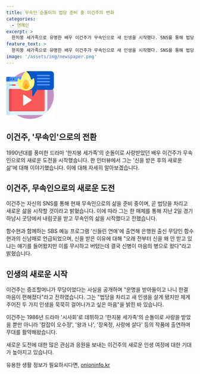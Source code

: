```yaml
---
title: 무속인 순돌이의 법당 준비 중 이건주의 변화
categories:
  - 연예인
excerpt: >
  한지붕 세가족으로 유명한 배우 이건주가 무속인으로 새 인생을 시작했다. SNS를 통해 법당 준비를 마치고 새로운 길을 가려한다고 밝히며, 내림굿을 받고 무속인으로 삶을 시작했다고 전했다. 이건주는 우울증으로 고통받다가 신병을 받았다고 밝히며, 운명을 받아들이고 나니 마음이 편해졌다고 전하며 두 가지 인생을 걸어나가고 싶다고 했다. 한지붕 세가족을 비롯해 다수의 작품에 출연한 그는 새로운 모습으로 관심을 모으고 있다.
feature_text: >
  한지붕 세가족으로 유명한 배우 이건주가 무속인으로 새 인생을 시작했다. SNS를 통해 법당 준비를 마치고 새로운 길을 가려한다고 밝히며, 내림굿을 받고 무속인으로 삶을 시작했다고 전했다. 이건주는 우울증으로 고통받다가 신병을 받았다고 밝히며, 운명을 받아들이고 나니 마음이 편해졌다고 전하며 두 가지 인생을 걸어나가고 싶다고 했다. 한지붕 세가족을 비롯해 다수의 작품에 출연한 그는 새로운 모습으로 관심을 모으고 있다.
image: '/assets/img/newspaper.png'
---
```


<p><img src="/assets/img/news.png" alt="rentncar 속보" /></p>

<h2>이건주, '무속인'으로의 전환</h2>

<p data-ke-size="size16">1990년대를 풍미한 드라마 '한지붕 세가족'의 순돌이로 사랑받았던 배우 이건주가 무속인으로의 새로운 도전을 시작했습니다. 한 인터뷰에서 그는 '신을 받은 후의 새로운 삶'에 대해 이야기했습니다. 이에 대해 자세히 알아보겠습니다.</p>

<h2>이건주, 무속인으로의 새로운 도전</h2>

<p>이건주는 자신의 SNS를 통해 현재 무속인으로의 삶을 준비 중이며, 곧 법당을 차리고 새로운 삶을 시작할 것이라고 밝혔습니다. 이에 따라 그는 한 매체를 통해 지난 2일 경기 하남시 굿당에서 내림굿을 받고 무속인의 삶을 시작했다고 전했습니다.</p>

<p>함수현과 함께하는 SBS 예능 프로그램 '신들린 연애'에 출연해 은행원 출신 무당인 함수현과의 신남매로 언급되었으며, 신을 받은 이유에 대해 "오래 전부터 신을 왜 안 받고 있냐는 얘기를 들어왔지만 이를 무시하고 버텼는데 결국 신병이 마음의 병으로 왔다"라고 밝혔습니다.</p>

<h2>인생의 새로운 시작</h2>

<p>이건주는 증조할머니가 무당이었다는 사실을 공개하며 "운명을 받아들이고 나니 한결 마음이 편해졌다"라고 전하였습니다. 그는 "법당을 차리고 새 인생을 살게 됐지만 제게 주어진 두 가지 인생을 묵묵히 걸어나가고 싶은 마음"을 밝힌 바 있습니다.</p>

<p>이건주는 1986년 드라마 '시사회'로 데뷔하고 '한지붕 세가족'의 순돌이로 사랑을 받았을 뿐만 아니라 '칼잡이 오수정', '왕과 나', '장옥정, 사랑에 살다' 등의 작품에 출연하며 무대를 활약해왔습니다.</p>

<p>새로운 도전에 대한 많은 관심과 응원을 보내는 이건주의 새로운 인생 여정에 대한 기대가 높아지고 있습니다.</p>
유용한 생활 정보가 필요하시다면, <a href="https://onioninfo.kr" rel="dofollow">onioninfo.kr</a>



